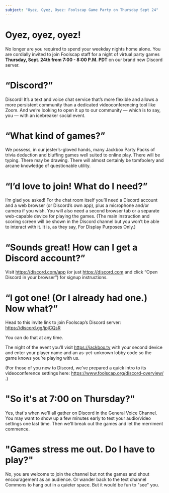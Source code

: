 ```yaml
---
subject: "Oyez, Oyez, Oyez: Foolscap Game Party on Thursday Sept 24"
---
```


# Oyez, oyez, oyez!

No longer are you required to spend your weekday nights home alone. You are cordially invited to join Foolscap staff for a night of virtual party games **Thursday, Sept. 24th from 7:00 - 8:00 P.M. PDT** on our brand new Discord server.

# “Discord?”

Discord! It’s a text and voice chat service that’s more flexible and allows a more persistent community than a dedicated videoconferencing tool like Zoom. And we’re looking to open it up to our community — which is to say, you — with an icebreaker social event.

# “What kind of games?”

We possess, in our jester’s-gloved hands, many Jackbox Party Packs of trivia deduction and bluffing games well suited to online play. There will be typing. There may be drawing. There will almost certainly be tomfoolery and arcane knowledge of questionable utility.

# “I’d love to join! What do I need?”

I’m glad you asked! For the chat room itself you’ll need a Discord account and a web browser (or Discord’s own app), plus a microphone and/or camera if you wish. You will also need a second browser tab or a separate web-capable device for playing the games. (The main instruction and scoring screen will be shown in the Discord channel but you won’t be able to interact with it. It is, as they say, For Display Purposes Only.)

# “Sounds great! How can I get a Discord account?”

Visit <https://discord.com/app> (or just <https://discord.com> and click “Open Discord in your browser”) for signup instructions.

# “I got one! (Or I already had one.) Now what?”

Head to this invite link to join Foolscap’s Discord server:
<https://discord.gg/jpjCQsR>

You can do that at any time.

The night of the event you’ll visit <https://jackbox.tv> with your second device and enter your player name and an as-yet-unknown lobby code so the game knows you’re playing with us.

(For those of you new to Discord, we’ve prepared a quick intro to its videoconference settings here: <https://www.foolscap.org/discord-overview/> .)

# "So it's at 7:00 on Thursday?"
Yes, that's when we'll all gather on Discord in the General Voice Channel. You may want to show up a few minutes early to test your audio/video settings one last time. Then we'll break out the games and let the merriment commence.

# "Games stress me out. Do I have to play?"
No, you are welcome to join the channel but not the games and shout encouragement as an audience. Or wander back to the text channel Commons to hang out in a quieter space. But it would be fun to "see" you.


